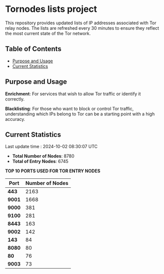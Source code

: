 # Tornodes lists project

This repository provides updated lists of IP addresses associated with Tor relay nodes. The lists are refreshed every 30 minutes to ensure they reflect the most current state of the Tor network.

## Table of Contents

- [Purpose and Usage](#purpose-and-usage)
- [Current Statistics](#current-statistics)


## Purpose and Usage

**Enrichment**: For services that wish to allow Tor traffic or identify it correctly.

**Blacklisting**: For those who want to block or control Tor traffic, understanding which IPs belong to Tor can be a starting point with a high accuracy.

## Current Statistics

Last update time : 2024-10-02 08:30:07 UTC

- **Total Number of Nodes**: 8780
- **Total of Entry Nodes**: 6745

**TOP 10 PORTS USED FOR TOR ENTRY NODES**

| **Port** | **Number of Nodes** |
|------|-----------------|
| **443**   | 2163  |
| **9001**   | 1668  |
| **9000**   | 381  |
| **9100**   | 281  |
| **8443**   | 163  |
| **9002**   | 142  |
| **143**   | 84  |
| **8080**   | 80  |
| **80**   | 76  |
| **9003**   | 73  |

